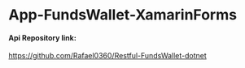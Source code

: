# App-FundsWallet-XamarinForms

#### Api Repository link:
https://github.com/Rafael0360/Restful-FundsWallet-dotnet